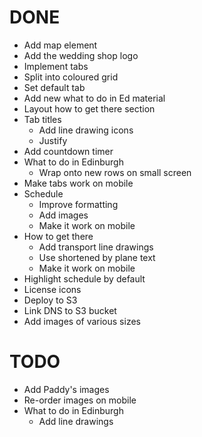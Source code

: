 DONE
====

+ Add map element
+ Add the wedding shop logo
+ Implement tabs
+ Split into coloured grid
+ Set default tab
+ Add new what to do in Ed material
+ Layout how to get there section
+ Tab titles
    + Add line drawing icons
    + Justify 
+ Add countdown timer
+ What to do in Edinburgh
    + Wrap onto new rows on small screen
+ Make tabs work on mobile
+ Schedule 
    + Improve formatting
    + Add images
    + Make it work on mobile
+ How to get there
    + Add transport line drawings 
    + Use shortened by plane text
    + Make it work on mobile
+ Highlight schedule by default
+ License icons
+ Deploy to S3
+ Link DNS to S3 bucket
+ Add images of various sizes

TODO
====

- Add Paddy's images
- Re-order images on mobile
- What to do in Edinburgh
    - Add line drawings